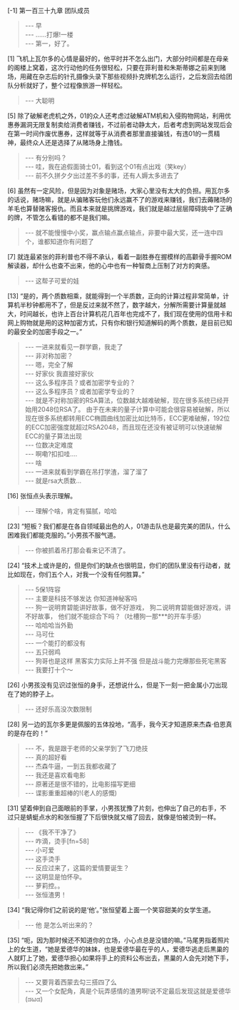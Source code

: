 
[-1] 第一百三十九章 团队成员
>--- 早<br>
>--- ……打爆!一楼<br>
>--- 第一，好了。<br>

[1] 飞机上瓦尔多的心情是最好的，他平时并不怎么出门，大部分时间都是在母亲的阁楼上窝着，这次行动他的任务很轻松，只要在菲利普和朱斯蒂娜之前来到赌场，用藏在杂志后的针孔摄像头录下那些视频扑克牌机怎么运行，之后发回去给团队分析就好了，整个过程像旅游一样轻松。
>--- 大聪明<br>

[5] 除了破解老虎机之外，01的众人还考虑过破解ATM机和入侵购物网站，利用优惠券漏洞无限复制卖给消费者赚钱，不过前者动静太大，后者考虑到网站发现后会在第一时间作废优惠券，这样就等于从消费者那里直接骗钱，有违01的一贯精神，最终众人还是选择了从赌场身上撸钱。
>--- 有分别吗？<br>
>--- 哇，我在追假面骑士01，看到这个01有点出戏（笑key）<br>
>--- 前不久拼夕夕出过差不多的事，还有人媷太多进去了<br>

[6] 虽然有一定风险，但是因为对象是赌场，大家心里没有太大的负担。用瓦尔多的话说，赌场嘛，就是从骗赌客玩他们永远赢不了的游戏来赚钱，我们去薅赌场的羊毛也算替赌客报仇。而且本来就是挑牌游戏，我们就是越过层层障碍挑中了正确的牌，不管怎么看错的都不是我们嘛。
>--- 就不能慢慢中小奖，赢点输点赢点输点，非要中最大奖，还一连中四个，谁都知道你有问题了<br>

[7] 就连最紧张的菲利普也不得不承认，看着一副胜券在握模样的高颧骨手握ROM解读器，却什么也查不出来，他的心中也有一种智商上压制了对方的爽感。
>--- 这帮子可爱的娃<br>

[13] “是的，两个质数相乘，就能得到一个半质数，正向的计算过程非常简单，计算机半秒钟都用不了，但是反过来就不然了，数字越大，分解所需要计算量就越大，时间越长，也许上百台计算机花几百年也完成不了，我们现在使用的信用卡和网上购物就是用的这种加密方式，只有你和银行知道解码的两个质数，是目前已知的最安全的加密手段之一。”
>--- 一进来就看见一群学霸，我走了<br>
>--- 非对称加密？<br>
>--- 嗯，完全了解<br>
>--- 好家伙 我直接好家伙<br>
>--- 这么多程序员？或者加密学专业的？<br>
>--- 这么多程序员？或者加密学专业的？<br>
>--- 就是不对称加密的RSA算法，位数越大越难破解，现在很多系统已经开始用2048位RSA了。
由于在未来的量子计算中可能会很容易被破解，所以现在很多系统都转用ECC椭圆曲线加密比如比特币，ECC更难破解，192位的ECC加密强度就超过RSA2048，而且现在还没有被证明可以快速破解ECC的量子算法出现<br>
>--- 位数决定难度<br>
>--- 啊嘞?扣扣哇....<br>
>--- 啥<br>
>--- 一进来就看到学霸在吊打学渣，溜了溜了<br>
>--- 就是rsa大质数…<br>

[16] 张恒点头表示理解。
>--- 理解个啥，肯定有猫腻，哈哈<br>

[23] “短板？我们都是在各自领域最出色的人，01游击队也是最完美的团队，什么困难我们都能克服的。”小男孩不服气道。
>--- 你被抓着吊打那会看来记不清了。<br>

[24] “技术上或许是的，但是你们的缺点也很明显，你们的团队里没有行动者，就比如现在，你们五个人，对我一个没有任何胜算。”
>--- 5保1阵容<br>
>--- 主要是科技不够发达 你知道神秘客吗<br>
>--- 狗一说明育碧能讲好故事，做不好游戏，
狗二说明育碧能做好游戏，讲不好故事，
他们就不能综合下吗？（吐槽狗一那***的开车手感）<br>
>--- 哈哈哈当外勤<br>
>--- 马可仕<br>
>--- 一个能打的都没有<br>
>--- 五只弱鸡<br>
>--- 狗哥也是这样 黑客实力实际上并不强 但是战斗能力完爆那些死宅黑客<br>
>--- 我要打十个～<br>

[26] 小男孩没有见识过张恒的身手，还想说什么，但是下一刻一把金属小刀出现在了她的脖子上。
>--- 还好乐高没次数限制<br>

[28] 另一边的瓦尔多更是佩服的五体投地，“高手，我今天才知道原来杰森·伯恩真的是存在的！”
>--- 不，我是跟于老师的父亲学到了飞刀绝技<br>
>--- 真的超好看<br>
>--- 杰森牛逼，一到五我都收藏了<br>
>--- 我还是喜欢看电影<br>
>--- 原著还是很不错的，比电影描写更细<br>
>--- 谍影重重超棒的!(老人的感慨)<br>

[31] 望着伸到自己面眼前的手掌，小男孩犹豫了片刻，也伸出了自己的右手，不过只是蜻蜓点水的和张恒握了下后很快就又缩了回去，就像是怕被烫到一样。
>--- 《我不干净了》<br>
>--- 咋滴，烫手[fn=58]<br>
>--- 小可爱<br>
>--- 这手烫手<br>
>--- 反应过来了，这篇的爱情要诞生？<br>
>--- 这明显是怕怀孕。<br>
>--- 萝莉控。。<br>
>--- 张恒渣男！<br>

[34] “我记得你们之前说的是‘他’。”张恒望着上面一个笑容甜美的女学生道。
>--- 他  是怎么听出来的？<br>

[35] “呃，因为那时候还不知道你的立场，小心点总是没错的嘛。”马尾男指着照片上的女生道，“她是爱德华的妹妹，也是爱德华最在乎的人，爱德华逃走后黒巢的人就盯上了她，爱德华担心如果将手上的资料公布出去，黒巢的人会先对她下手，所以我们必须先把她救出来。”
>--- 又要背着西蒙去勾三搭四了么<br>
>--- 又一个女配角，真是个玩弄感情的渣男啊!说不定最后发现这就是爱德华(ಡωಡ)<br>
